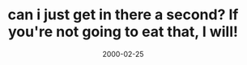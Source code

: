 ---
layout: base.njk
title : 'can i just get in there a second?  If you&#39;re not going to eat that, I will!' 
view_title : 'can i just get in there a second?  If you&#39;re not going to eat that, I will!' 
year : '2000' 
date : '2000-02-25' 
img_file : '/drawing/caniget.png' 
html_file : 'canijustge' 
next_html : 'mispace.html' 
year_order : '222' 
permalink : "title/{{html_file}}.html"
---